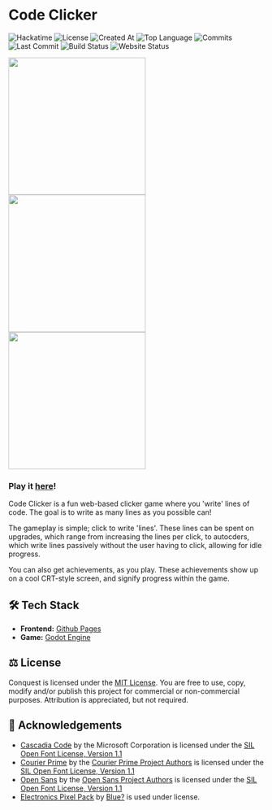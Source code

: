 # Code Clicker
![Hackatime](https://hackatime-badge.hackclub.com/U081TBVQLCX/CodeClicker)
![License](https://img.shields.io/github/license/madavidcoder/CodeClicker)
![Created At](https://img.shields.io/github/created-at/madavidcoder/CodeClicker)
![Top Language](https://img.shields.io/github/languages/top/madavidcoder/CodeClicker)
![Commits](https://img.shields.io/github/commit-activity/t/madavidcoder/CodeClicker)
![Last Commit](https://img.shields.io/github/last-commit/madavidcoder/CodeClicker)
![Build Status](https://img.shields.io/github/actions/workflow/status/madavidcoder/CodeClicker/deploy.yml)
![Website Status](https://img.shields.io/website?url=https%3A%2F%2Fmadavidcoder.github.io%2FCodeClicker)

<div>
<img src="https://hc-cdn.hel1.your-objectstorage.com/s/v3/c282c5de741960368a1d4b1fb108aaf422b6253f_image.png" width="270"/>
<img src="https://hc-cdn.hel1.your-objectstorage.com/s/v3/52931fa0da3d2d81db4f6008a2994d6ea4ca64e1_image.png" width="270"/>
<img src="https://hc-cdn.hel1.your-objectstorage.com/s/v3/0941e18da921a5b82ff9caf131ad12cefb671503_image.png" width="270"/>
</div>

### Play it [here](https://madavidcoder.github.io/CodeClicker)!
Code Clicker is a fun web-based clicker game where you 'write' lines of code. The goal is to write as many lines as you possible can!

The gameplay is simple; click to write 'lines'. These lines can be spent on upgrades, which range from increasing the lines per click, to autocders, which write lines passively without the user having to click, allowing for idle progress.

You can also get achievements, as you play. These achievements show up on a cool CRT-style screen, and signify progress within the game.

## 🛠️ Tech Stack
- **Frontend:** [Github Pages](https://pages.github.com/)
- **Game:** [Godot Engine](https://godotengine.org/)

## ⚖️ License
Conquest is licensed under the [MIT License](https://github.com/MadAvidCoder/CodeClicker/blob/main/LICENSE). You are free to use, copy, modify and/or publish this project for commercial or non-commercial purposes. Attribution is appreciated, but not required.

## 🏅 Acknowledgements
- [Cascadia Code](https://fonts.google.com/specimen/Cascadia+Code/) by the Microsoft Corporation is licensed under the [SIL Open Font License, Version 1.1](https://openfontlicense.org/)
- [Courier Prime](https://fonts.google.com/specimen/Courier+Prime/) by the [Courier Prime Project Authors](https://github.com/quoteunquoteapps/CourierPrime) is licensed under the [SIL Open Font License, Version 1.1](https://openfontlicense.org/)
- [Open Sans](https://fonts.google.com/specimen/Open+Sans/) by the [Open Sans Project Authors](https://github.com/googlefonts/opensans) is licensed under the [SIL Open Font License, Version 1.1](https://openfontlicense.org/)
- [Electronics Pixel Pack](https://blue00.itch.io/electronics-pixel-pack) by [Blue?](https://blue00.itch.io/electronics-pixel-pack) is used under license.